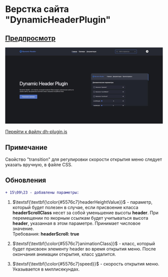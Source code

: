 # Верстка сайта "DynamicHeaderPlugin" 
## [Предпросмотр](https://franzzzz1.github.io/DynamicHeaderPlugin/)
![Preview Image](https://github.com/FranzZZz1/DynamicHeaderPlugin/raw/main/img/preview/1.jpg)

[Перейти к файлу dh-plugin.js](dh-plugin.js)
## Примечание
Свойство "transition" для регулировки скорости открытия меню следует указать вручную, в файле CSS.

## Обновления
```diff 
+ 15\09\23 - добавлены параметры: 
```

1. $\textsf{\textbf{\color{#5576c7}headerHeightValue}}$ - параметр, который будет полезен в случае, если присвоение класса <b>headerScrollClass</b> несет за собой уменьшение высоты <b>header</b>. При перемещении по якорным ссылкам будет учитываться высота <b>header</b>, указанная в этом параметре. Принимает числовое значение. <br> Требования: <b>headerScroll: true</b>
   
2. $\textsf{\textbf{\color{#5576c7}animationClass}}$ - класс, который будет присвоен элементу header во время открытия меню. После окончания анимации открытия, класс удалится.
   
3. $\textsf{\textbf{\color{#5576c7}speed}}$ - скорость открытия меню. Указывается в миллисекундах.

